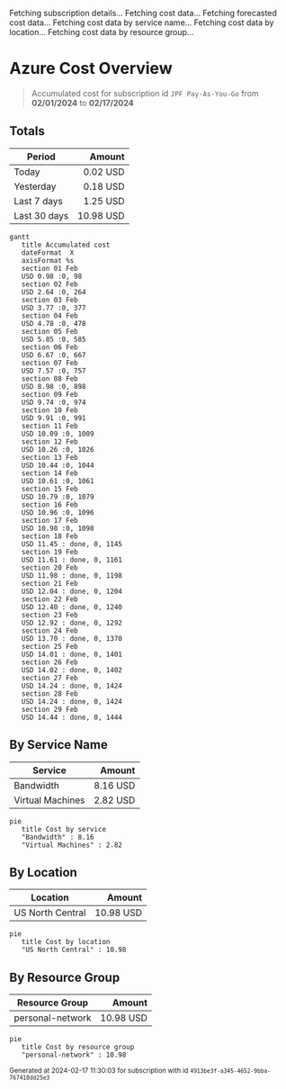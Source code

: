 Fetching subscription details...
Fetching cost data...
Fetching forecasted cost data...
Fetching cost data by service name...
Fetching cost data by location...
Fetching cost data by resource group...
# Azure Cost Overview

> Accumulated cost for subscription id `JPF Pay-As-You-Go` from **02/01/2024** to **02/17/2024**

## Totals

|Period|Amount|
|---|---:|
|Today|0.02 USD|
|Yesterday|0.18 USD|
|Last 7 days|1.25 USD|
|Last 30 days|10.98 USD|

```mermaid
gantt
   title Accumulated cost
   dateFormat  X
   axisFormat %s
   section 01 Feb
   USD 0.98 :0, 98
   section 02 Feb
   USD 2.64 :0, 264
   section 03 Feb
   USD 3.77 :0, 377
   section 04 Feb
   USD 4.78 :0, 478
   section 05 Feb
   USD 5.85 :0, 585
   section 06 Feb
   USD 6.67 :0, 667
   section 07 Feb
   USD 7.57 :0, 757
   section 08 Feb
   USD 8.98 :0, 898
   section 09 Feb
   USD 9.74 :0, 974
   section 10 Feb
   USD 9.91 :0, 991
   section 11 Feb
   USD 10.09 :0, 1009
   section 12 Feb
   USD 10.26 :0, 1026
   section 13 Feb
   USD 10.44 :0, 1044
   section 14 Feb
   USD 10.61 :0, 1061
   section 15 Feb
   USD 10.79 :0, 1079
   section 16 Feb
   USD 10.96 :0, 1096
   section 17 Feb
   USD 10.98 :0, 1098
   section 18 Feb
   USD 11.45 : done, 0, 1145
   section 19 Feb
   USD 11.61 : done, 0, 1161
   section 20 Feb
   USD 11.98 : done, 0, 1198
   section 21 Feb
   USD 12.04 : done, 0, 1204
   section 22 Feb
   USD 12.40 : done, 0, 1240
   section 23 Feb
   USD 12.92 : done, 0, 1292
   section 24 Feb
   USD 13.70 : done, 0, 1370
   section 25 Feb
   USD 14.01 : done, 0, 1401
   section 26 Feb
   USD 14.02 : done, 0, 1402
   section 27 Feb
   USD 14.24 : done, 0, 1424
   section 28 Feb
   USD 14.24 : done, 0, 1424
   section 29 Feb
   USD 14.44 : done, 0, 1444
```

## By Service Name

|Service|Amount|
|---|---:|
|Bandwidth|8.16 USD|
|Virtual Machines|2.82 USD|

```mermaid
pie
   title Cost by service
   "Bandwidth" : 8.16
   "Virtual Machines" : 2.82
```

## By Location

|Location|Amount|
|---|---:|
|US North Central|10.98 USD|

```mermaid
pie
   title Cost by location
   "US North Central" : 10.98
```

## By Resource Group

|Resource Group|Amount|
|---|---:|
|personal-network|10.98 USD|

```mermaid
pie
   title Cost by resource group
   "personal-network" : 10.98
```

<sup>Generated at 2024-02-17 11:30:03 for subscription with id `4913be3f-a345-4652-9bba-767418dd25e3`</sup>
